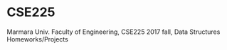 # CSE225

Marmara Univ. Faculty of Engineering, CSE225 2017 fall, Data Structures Homeworks/Projects
